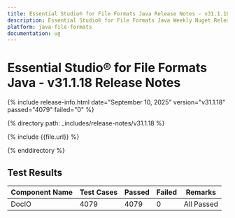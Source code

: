 ```yaml
---
title: Essential Studio® for File Formats Java Release Notes - v31.1.18
description: Essential Studio® for File Formats Java Weekly Nuget Release - Release Notes - v31.1.18
platform: java-file-formats
documentation: ug
---
```


# Essential Studio® for File Formats Java - v31.1.18 Release Notes 

{% include release-info.html date="September 10, 2025"  version="v31.1.18" passed="4079" failed="0" %}

{% directory path: _includes/release-notes/v31.1.18 %}

{% include {{file.url}} %}

{% enddirectory %}

## Test Results

| Component Name | Test Cases | Passed | Failed | Remarks |
|---------------|------------|--------|--------|---------|
| DocIO | 4079 | 4079 | 0 | All Passed |
